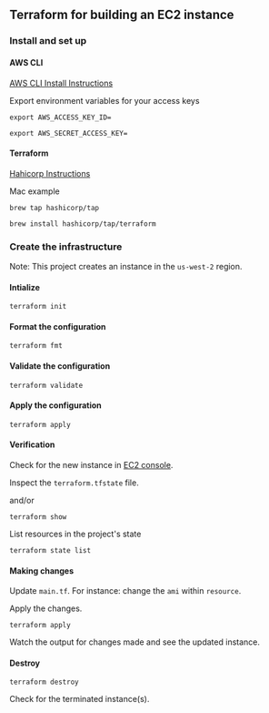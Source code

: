 ## Terraform for building an EC2 instance

### Install and set up

#### AWS CLI

[AWS CLI Install Instructions](https://docs.aws.amazon.com/cli/latest/userguide/getting-started-install.html)

Export environment variables for your access keys

`export AWS_ACCESS_KEY_ID=`

`export AWS_SECRET_ACCESS_KEY=`

#### Terraform

[Hahicorp Instructions](https://developer.hashicorp.com/terraform/install)

Mac example

`brew tap hashicorp/tap`

`brew install hashicorp/tap/terraform`

### Create the infrastructure

Note: This project creates an instance in the `us-west-2` region.

#### Intialize

`terraform init`

#### Format the configuration

`terraform fmt`

#### Validate the configuration

`terraform validate`

#### Apply the configuration

`terraform apply`

#### Verification

Check for the new instance in [EC2 console](https://console.aws.amazon.com/ec2/v2/home?region=us-west-2#Instances:sort=instanceId).

Inspect the `terraform.tfstate` file.

and/or

`terraform show`

List resources in the project's state

`terraform state list`

#### Making changes

Update `main.tf`. For instance: change the `ami` within `resource`.

Apply the changes.

`terraform apply`

Watch the output for changes made and see the updated instance.

#### Destroy

`terraform destroy`

Check for the terminated instance(s).

